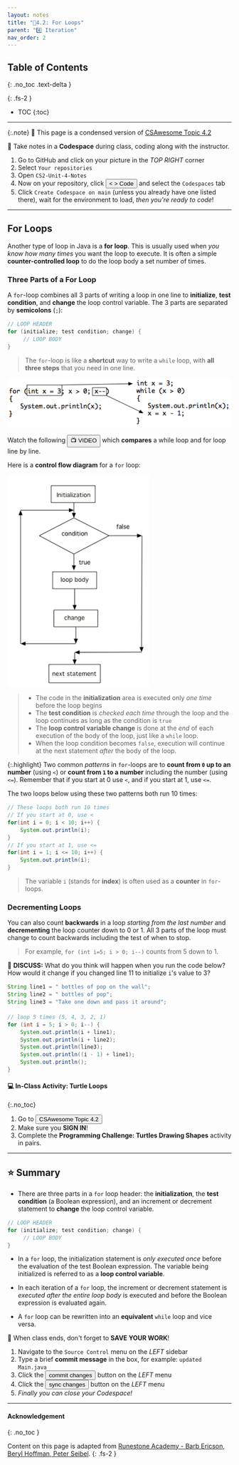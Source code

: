 ```yaml
---
layout: notes
title: "📓4.2: For Loops" 
parent: "4️⃣ Iteration"
nav_order: 2
---
```


## Table of Contents
{: .no_toc .text-delta }

{: .fs-2 }
- TOC
{:toc}

---

{:.note}
📖 This page is a condensed version of [CSAwesome Topic 4.2](https://runestone.academy/ns/books/published/csawesome/Unit4-Iteration/topic-4-2-for-loops.html?mode=browsing) 

<div class="setup" markdown="block">

📝 Take notes in a **Codespace** during class, coding along with the instructor.

1. Go to GitHub and click on your picture in the _TOP RIGHT_ corner
2. Select `Your repositories`
3. Open `CS2-Unit-4-Notes`
5. Now on your repository, click <button type="button" name="button" class="btn btn-green"> < > Code </button> and select the `Codespaces` tab
6. Click `Create Codespace on main` (unless you already have one listed there), wait for the environment to load, _then you're ready to code_!

</div>

---

## For Loops

Another type of loop in Java is a **for loop**. This is usually used when _you know how many times_ you want the loop to execute. It is often a simple **counter-controlled loop** to do the loop body a set number of times.

### Three Parts of a For Loop

<div class="imp" markdown="block">
  
A `for`-loop combines all 3 parts of writing a loop in one line to **initialize**, **test condition**, and **change** the loop control variable. The 3 parts are separated by **semicolons** (``;``):
```java
// LOOP HEADER
for (initialize; test condition; change) {
     // LOOP BODY
}
```
</div>

> The `for`-loop is like a **shortcut** way to write a `while` loop, with **all three steps** that you need in one line.

![image](Figures/compareForAndWhile.png)

Watch the following <a href="https://www.youtube.com/watch?v=SEDnzXeb2hU&list=PLHqz-wcqDQIEP6p1_0wOb9l9aQ0qFijrP&index=9&ab_channel=colleenlewis"><button class="btn">📺 VIDEO</button></a> which **compares** a while loop and for loop line by line.

Here is a **control flow diagram** for a `for` loop:

![image](Figures/ForLoopFlow.png)
> * The code in the **initialization** area is executed only _one time_ before the loop begins
> * The **test condition** is _checked each time_ through the loop and the loop continues as long as the condition is `true`
> * The **loop control variable change** is done at the _end_ of each execution of the body of the loop, just like a `while` loop.
> * When the loop condition becomes `false`, execution will continue at the next statement _after_ the body of the loop.

{:.highlight}
Two common _patterns_ in `for`-loops are to **count from `0` up to an number** (using `<`) or **count from `1` to a number** including the number (using `<=`). Remember that if you start at 0 use `<`, and if you start at 1, use `<=`. 

The two loops below using these two patterns both run 10 times: 
```java
// These loops both run 10 times
// If you start at 0, use <
for(int i = 0; i < 10; i++) {
    System.out.println(i);
}
// If you start at 1, use <=
for(int i = 1; i <= 10; i++) {
    System.out.println(i);
}
```
> The variable `i` (stands for **index**) is often used as a **counter** in `for`-loops.

### Decrementing Loops

You can also count **backwards** in a loop _starting from the last number_ and **decrementing** the loop counter down to 0 or 1. All 3 parts of the loop must change to count backwards including the test of when to stop. 
> For example, ``for (int i=5; i > 0; i--)`` counts from 5 down to 1.

<div class="task" markdown="block">

💬 **DISCUSS:** What do you think will happen when you run the code below? How would it change if you changed line 11 to initialize `i`'s value to 3? 

```java
String line1 = " bottles of pop on the wall";
String line2 = " bottles of pop";
String line3 = "Take one down and pass it around";

// loop 5 times (5, 4, 3, 2, 1)
for (int i = 5; i > 0; i--) {
    System.out.println(i + line1);
    System.out.println(i + line2);
    System.out.println(line3);
    System.out.println((i - 1) + line1);
    System.out.println();
}
```

</div>

#### 💻 In-Class Activity: Turtle Loops
{:.no_toc}

<div class="task" markdown="block">

1. Go to <a href="https://runestone.academy/ns/books/published/csawesome/Unit4-Iteration/topic-4-2-for-loops.html?mode=browsing"><button type="button" name="button" class="btn">CSAwesome Topic 4.2</button></a> 
2. Make sure you **SIGN IN**!
3. Complete the **Programming Challenge: Turtles Drawing Shapes** activity in pairs.

</div>



---

## ⭐️ Summary

- There are three parts in a `for` loop header: the **initialization**, the **test condition** (a Boolean expression), and an increment or decrement statement to **change** the loop control variable.
```java
// LOOP HEADER
for (initialize; test condition; change) {
     // LOOP BODY
}
```

- In a `for` loop, the initialization statement is _only executed once_ before the evaluation of the test Boolean expression. The variable being initialized is referred to as a **loop control variable**.

- In each iteration of a `for` loop, the increment or decrement statement is _executed after the entire loop body_ is executed and before the Boolean expression is evaluated again.

- A `for` loop can be rewritten into an **equivalent** `while` loop and vice versa.
  
<div class="warn" markdown="block">

🛑 When class ends, don't forget to **SAVE YOUR WORK**!

1. Navigate to the `Source Control` menu on the _LEFT_ sidebar
2. Type a brief **commit message** in the box, for example: `updated Main.java`
3. Click the <button type="button" name="button" class="btn btn-green">commit changes</button> button on the _LEFT_ menu
4. Click the <button type="button" name="button" class="btn btn-green">sync changes</button> button on the _LEFT_ menu
5. _Finally you can close your Codespace!_

</div>

---

#### Acknowledgement
{: .no_toc }

Content on this page is adapted from [Runestone Academy - Barb Ericson, Beryl Hoffman, Peter Seibel](https://runestone.academy/ns/books/published/csawesome/index.html?mode=browsing).
{: .fs-2 }
